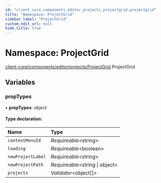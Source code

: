 ```yaml
---
id: "client_core_components_editor_projects_projectgrid.projectgrid"
title: "Namespace: ProjectGrid"
sidebar_label: "ProjectGrid"
custom_edit_url: null
hide_title: true
---
```


# Namespace: ProjectGrid

[client-core/components/editor/projects/ProjectGrid](client_core_components_editor_projects_projectgrid.md).ProjectGrid

## Variables

### propTypes

• **propTypes**: *object*

#### Type declaration:

Name | Type |
:------ | :------ |
`contextMenuId` | *Requireable*<string\> |
`loading` | *Requireable*<boolean\> |
`newProjectLabel` | *Requireable*<string\> |
`newProjectPath` | *Requireable*<string \| object\> |
`projects` | *Validator*<object[]\> |
